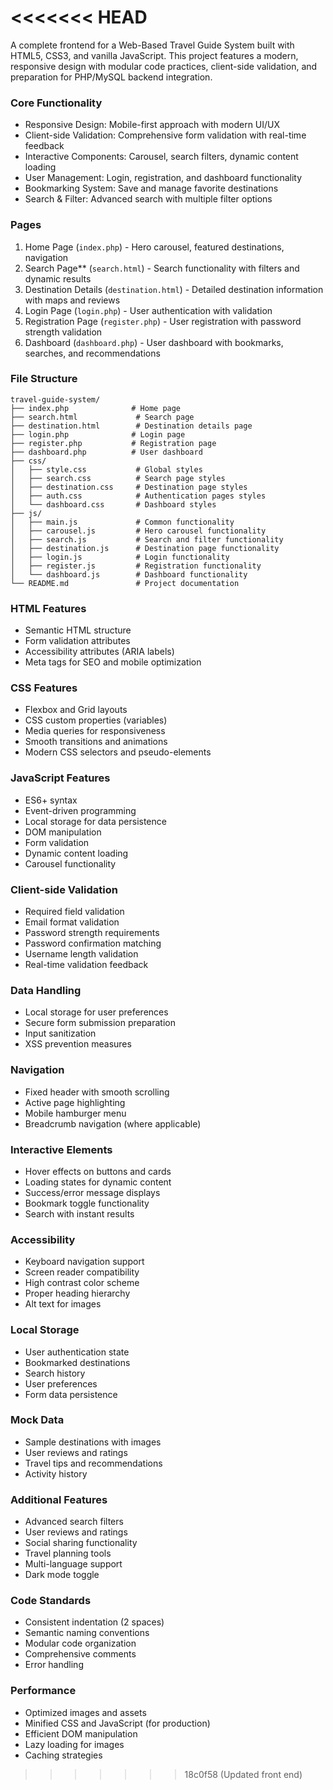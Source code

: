 
<<<<<<< HEAD
=======
A complete frontend for a Web-Based Travel Guide System built with HTML5, CSS3, and vanilla JavaScript. This project features a modern, responsive design with modular code practices, client-side validation, and preparation for PHP/MySQL backend integration.

### Core Functionality
- Responsive Design: Mobile-first approach with modern UI/UX
- Client-side Validation: Comprehensive form validation with real-time feedback
- Interactive Components: Carousel, search filters, dynamic content loading
- User Management: Login, registration, and dashboard functionality
- Bookmarking System: Save and manage favorite destinations
- Search & Filter: Advanced search with multiple filter options

### Pages
1. Home Page (`index.php`) - Hero carousel, featured destinations, navigation
2. Search Page** (`search.html`) - Search functionality with filters and dynamic results
3. Destination Details (`destination.html`) - Detailed destination information with maps and reviews
4. Login Page (`login.php`) - User authentication with validation
5. Registration Page (`register.php`) - User registration with password strength validation
6. Dashboard (`dashboard.php`) - User dashboard with bookmarks, searches, and recommendations

### File Structure
```
travel-guide-system/
├── index.php              # Home page
├── search.html             # Search page
├── destination.html        # Destination details page
├── login.php              # Login page
├── register.php           # Registration page
├── dashboard.php          # User dashboard
├── css/
│   ├── style.css           # Global styles
│   ├── search.css          # Search page styles
│   ├── destination.css     # Destination page styles
│   ├── auth.css            # Authentication pages styles
│   └── dashboard.css       # Dashboard styles
├── js/
│   ├── main.js             # Common functionality
│   ├── carousel.js         # Hero carousel functionality
│   ├── search.js           # Search and filter functionality
│   ├── destination.js      # Destination page functionality
│   ├── login.js            # Login functionality
│   ├── register.js         # Registration functionality
│   └── dashboard.js        # Dashboard functionality
└── README.md               # Project documentation
```

### HTML Features
- Semantic HTML structure
- Form validation attributes
- Accessibility attributes (ARIA labels)
- Meta tags for SEO and mobile optimization

### CSS Features
- Flexbox and Grid layouts
- CSS custom properties (variables)
- Media queries for responsiveness
- Smooth transitions and animations
- Modern CSS selectors and pseudo-elements

### JavaScript Features
- ES6+ syntax
- Event-driven programming
- Local storage for data persistence
- DOM manipulation
- Form validation
- Dynamic content loading
- Carousel functionality

### Client-side Validation
- Required field validation
- Email format validation
- Password strength requirements
- Password confirmation matching
- Username length validation
- Real-time validation feedback

### Data Handling
- Local storage for user preferences
- Secure form submission preparation
- Input sanitization
- XSS prevention measures

### Navigation
- Fixed header with smooth scrolling
- Active page highlighting
- Mobile hamburger menu
- Breadcrumb navigation (where applicable)

### Interactive Elements
- Hover effects on buttons and cards
- Loading states for dynamic content
- Success/error message displays
- Bookmark toggle functionality
- Search with instant results

### Accessibility
- Keyboard navigation support
- Screen reader compatibility
- High contrast color scheme
- Proper heading hierarchy
- Alt text for images

### Local Storage
- User authentication state
- Bookmarked destinations
- Search history
- User preferences
- Form data persistence

### Mock Data
- Sample destinations with images
- User reviews and ratings
- Travel tips and recommendations
- Activity history

### Additional Features
- Advanced search filters
- User reviews and ratings
- Social sharing functionality
- Travel planning tools
- Multi-language support
- Dark mode toggle

### Code Standards
- Consistent indentation (2 spaces)
- Semantic naming conventions
- Modular code organization
- Comprehensive comments
- Error handling

### Performance
- Optimized images and assets
- Minified CSS and JavaScript (for production)
- Efficient DOM manipulation
- Lazy loading for images
- Caching strategies
>>>>>>> 18c0f58 (Updated front end)
